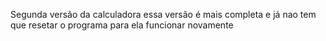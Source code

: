 Segunda versão da calculadora essa versão é mais completa e já nao tem que resetar o programa para ela funcionar novamente 
